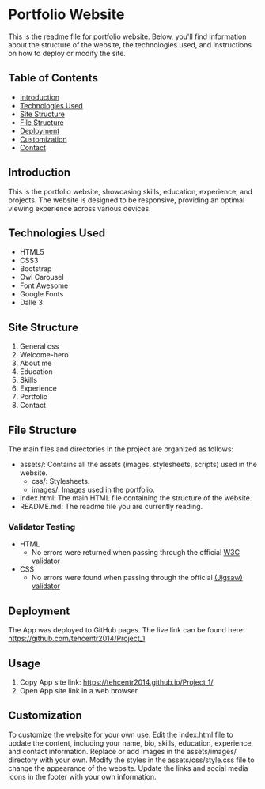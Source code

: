 # Portfolio Website

This is the readme file for portfolio website. Below, you'll find information about the structure of the website, the technologies used, and instructions on how to deploy or modify the site.

## Table of Contents

- [Introduction](#introduction)
- [Technologies Used](#technologies-used)
- [Site Structure](#site-structure)
- [File Structure](#file-structure)
- [Deployment](#deployment)
- [Customization](#customization)
- [Contact](#contact)

## Introduction

This is the portfolio website, showcasing skills, education, experience, and projects. The website is designed to be responsive, providing an optimal viewing experience across various devices.

## Technologies Used

- HTML5
- CSS3
- Bootstrap
- Owl Carousel
- Font Awesome
- Google Fonts
- Dalle 3 

## Site Structure

1. General css 
2. Welcome-hero
3. About me 
4. Education
5. Skills
6. Experience
7. Portfolio
8. Contact

## File Structure

The main files and directories in the project are organized as follows:

- assets/: Contains all the assets (images, stylesheets, scripts) used in the website.
  - css/: Stylesheets.
  - images/: Images used in the portfolio.
- index.html: The main HTML file containing the structure of the website.
- README.md: The readme file you are currently reading.

### Validator Testing 

- HTML
  - No errors were returned when passing through the official [W3C validator](https://validator.w3.org)
- CSS
  - No errors were found when passing through the official [(Jigsaw) validator](https://jigsaw.w3.org/css-validator)

## Deployment

The App was deployed to GitHub pages. 
The live link can be found here: https://github.com/tehcentr2014/Project_1

## Usage

1. Copy App site link: https://tehcentr2014.github.io/Project_1/
2. Open App site link in a web browser.

## Customization

To customize the website for your own use:
Edit the index.html file to update the content, including your name, bio, skills, education, experience, and contact information.
Replace or add images in the assets/images/ directory with your own.
Modify the styles in the assets/css/style.css file to change the appearance of the website.
Update the links and social media icons in the footer with your own information.
